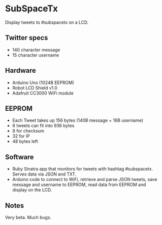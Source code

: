 # SubSpaceTx

Display tweets to #subspacetx on a LCD.


## Twitter specs

 * 140 character message
 * 15 character username


## Hardware

 * Arduino Uno (1024B EEPROM)
 * Robot LCD Shield v1.0
 * Adafruit CC3000 WiFi module


## EEPROM

 * Each Tweet takes up 156 bytes (140B message + 16B username)
 * 6 tweets can fit into 936 bytes
 * 8 for checksum
 * 32 for IP
 * 48 bytes left


## Software

 * Ruby Sinatra app that monitors for tweets with hashtag #subspacetx. Serves data via JSON and TXT.
 * Arduino code to connect to WiFi, retrieve and parse JSON tweets, save message and username to EEPROM, read data from EEPROM and display on the LCD.


## Notes

Very beta. Much bugs.
